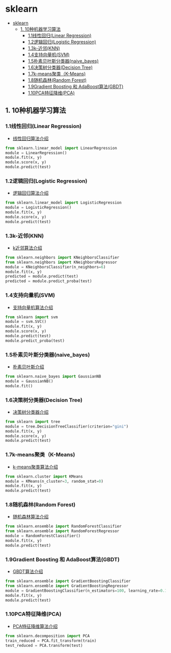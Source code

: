 # sklearn

<!-- vim-markdown-toc Marked -->

- [sklearn](#sklearn)
  - [1. 10种机器学习算法](#1-10种机器学习算法)
    - [1.1线性回归(Linear Regression)](#11线性回归linear-regression)
    - [1.2逻辑回归(Logistic Regression)](#12逻辑回归logistic-regression)
    - [1.3k-近邻(KNN)](#13k-近邻knn)
    - [1.4支持向量机(SVM)](#14支持向量机svm)
    - [1.5朴素贝叶斯分类器(naive_bayes)](#15朴素贝叶斯分类器naive_bayes)
    - [1.6决策树分类器(Decision Tree)](#16决策树分类器decision-tree)
    - [1.7k-means聚类（K-Means)](#17k-means聚类k-means)
    - [1.8随机森林(Random Forest)](#18随机森林random-forest)
    - [1.9Gradient Boosting 和 AdaBoost算法(GBDT)](#19gradient-boosting-和-adaboost算法gbdt)
    - [1.10PCA特征降维(PCA)](#110pca特征降维pca)

<!-- vim-markdown-toc -->

## 1. 10种机器学习算法

### 1.1线性回归(Linear Regression)

- [线性回归算法介绍](http://scikit-learn.org/stable/modules/generated/sklearn.linear_model.LinearRegression.html)

```python
from sklearn.linear_model import LinearRegression
module = LinearRegression()
module.fit(x, y)
module.score(x, y)
module.predict(test)
```

### 1.2逻辑回归(Logistic Regression)

- [逻辑回归算法介绍](http://scikit-learn.org/stable/modules/generated/sklearn.linear_model.LogisticRegression.html)

```python
from sklearn.linear_model import LogisticRegression
module = LogisticRegression()
module.fit(x, y)
module.score(x, y)
module.predict(test)
```

### 1.3k-近邻(KNN)

- [k近邻算法介绍](http://scikit-learn.org/stable/modules/generated/sklearn.neighbors.KNeighborsClassifier.html)

```python
from sklearn.neighbors import KNeighborsClassifier
from sklearn.neighbors import KNeighborsRegressor
module = KNeighborsClassifier(n_neighbors=6)
module.fit(x, y)
predicted = module.predict(test)
predicted = module.predict_proba(test)
```

### 1.4支持向量机(SVM)

- [支持向量机算法介绍](http://scikit-learn.org/stable/modules/generated/sklearn.svm.SVC.html)

```python
from sklearn import svm
module = svm.SVC()
module.fit(x, y)
module.score(x, y)
module.predict(test)
module.predict_proba(test)
```

### 1.5朴素贝叶斯分类器(naive_bayes)

- [朴素贝叶斯介绍](http://scikit-learn.org/stable/modules/generated/sklearn.svm.SVC.html)

```python
from sklearn.naive_bayes import GaussianNB
module = GaussianNB()
module.fit()
```

### 1.6决策树分类器(Decision Tree)

- [决策树分类器介绍](http://scikit-learn.org/stable/modules/generated/sklearn.tree.DecisionTreeClassifier.html)

```python
from sklearn import tree
module = tree.DecisionTreeClassifier(criterion="gini")
module.fit(x, y)
module.score(x, y)
module.predict(test)
```

### 1.7k-means聚类（K-Means)

- [k-means聚类算法介绍](http://scikit-learn.org/stable/modules/generated/sklearn.cluster.KMeans.html)

```python
from sklearn.cluster import KMeans
module = KMeans(n_cluster=3, random_stat=0)
module.fit(x, y)
module.predict(test)
```

### 1.8随机森林(Random Forest)

- [随机森林算法介绍](http://scikit-learn.org/stable/modules/generated/sklearn.ensemble.RandomForestClassifier.html)

```python
from sklearn.ensemble import RandomForestClassifier
from sklearn.ensemble import RandomForestRegressor
module = RandomForestClassifier()
module.fit(x, y)
module.predict(test)  
```

### 1.9Gradient Boosting 和 AdaBoost算法(GBDT)

- [GBDT算法介绍](http://scikit-learn.org/stable/modules/generated/sklearn.ensemble.GradientBoostingClassifier.html)

```python
from sklearn.ensemble import GradientBoostingClassifier
from sklearn.ensemble import GradientBoostingRegressor
module = GradientBoostingClassifier(n_estimators=100, learning_rate=0.1, max_depth=1, random_stat=0)
module.fit(x, y)
module.predict(test)
```

### 1.10PCA特征降维(PCA)

- [PCA特征降维算法介绍](http://scikit-learn.org/stable/modules/generated/sklearn.decomposition.PCA.html)

```python
from sklearn.decomposition import PCA
train_reduced = PCA.fit_transform(train)
test_reduced = PCA.transform(test)
```
